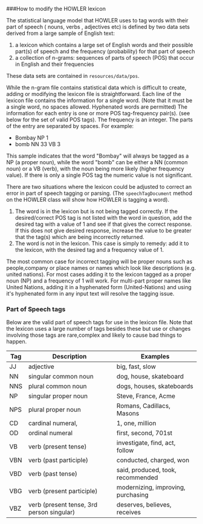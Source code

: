 ###How to modify the HOWLER lexicon

 The statistical language model that HOWLER uses to tag words with their part of speech ( nouns, verbs , adjectives etc) is 
 defined by two data sets derived from a large sample of English text:

1. a lexicon which contains a large set of English words and their possible part(s) of speech and the frequency (probability) for that part of speech
2. a collection of n-grams: sequences of parts of speech (POS) that occur in English and their frequencies 

These data sets are contained in `resources/data/pos`.

While the n-gram file contains statistical data which is difficult to create, adding or modifying the lexicon file is 
straightforward. Each line of the lexicon file contains the information for a single word. (Note that it must be a single
word, no spaces allowed. Hyphenated words are permitted) The information for each entry is one or more POS tag-frequency pair(s).
(see below for the set of valid POS tags). The frequency is an integer. The parts of the entry are separated by spaces.
For example:

* Bombay NP 1
* bomb NN 33 VB 3

This sample indicates that the word "Bombay" will always be tagged as a NP (a proper noun), while the word "bomb" can be either a 
NN (common noun) or a VB (verb), with the noun being more likely (higher frequency value). If there is only a single POS tag 
the numeric value is not significant.

There are two situations where the lexicon could be adjusted to correct an error in part of speech tagging or parsing. 
(The `speechTagDocument` method on the HOWLER class will show how HOWLER is tagging a word).

1. The word is in the lexicon but is not being tagged correctly. 
	If the desired/correct POS tag is not listed with the word in question, add the desired tag with a value of 1 and see if that gives the correct response. 
	If this does not give desired response, increase the value to be greater that the tag(s) which are being incorrectly returned.
2. The word is not in the lexicon. 
	This case is simply to remedy: add it to the lexicon, with the desired tag and a frequency value of 1.

The most common case for incorrect tagging will be proper nouns such as people,company or place names or names which look like descriptions (e.g. united nations).
For most cases adding it to the lexicon tagged as a proper noun (NP) and a frequency of 1 will work. For multi-part proper names like United Nations, adding it 
in a hyphenated form (United-Nations) and using it's hyphenated form in any input text will resolve the tagging issue.


### Part of Speech tags
 Below are the valid part of speech tags for use in the lexicon file. Note that the lexicon uses a large number of tags besides 
 these but use or changes involving those tags are rare,complex and likely to cause bad things to happen.

Tag | Description | Examples
----|-------------|--------  
JJ | adjective | big, fast, slow
NN | singular common noun | dog, house, skateboard
NNS | plural common noun | dogs, houses, skateboards
NP | singular proper noun | Steve, France, Acme
NPS | plural proper noun | Romans, Cadillacs, Masons
CD | cardinal numeral, | 1, one, million
OD | ordinal numeral | first, second, 701st
VB | verb (present tense) | investigate, find, act, follow 
VBN | verb (past participle) | conducted, charged, won 
VBD | verb (past tense) | said, produced, took, recommended 
VBG | verb (present participle) | modernizing, improving, purchasing 
VBZ | verb (present tense, 3rd person singular) | deserves, believes, receives 
